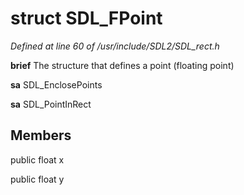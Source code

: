 # struct SDL_FPoint

*Defined at line 60 of /usr/include/SDL2/SDL_rect.h*



**brief**  The structure that defines a point (floating point)



**sa** SDL_EnclosePoints

**sa** SDL_PointInRect



## Members

public float x

public float y



